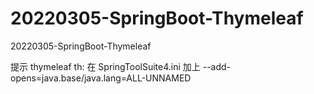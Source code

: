 # 20220305-SpringBoot-Thymeleaf
20220305-SpringBoot-Thymeleaf

提示 thymeleaf th:
在 SpringToolSuite4.ini 加上 --add-opens=java.base/java.lang=ALL-UNNAMED 

